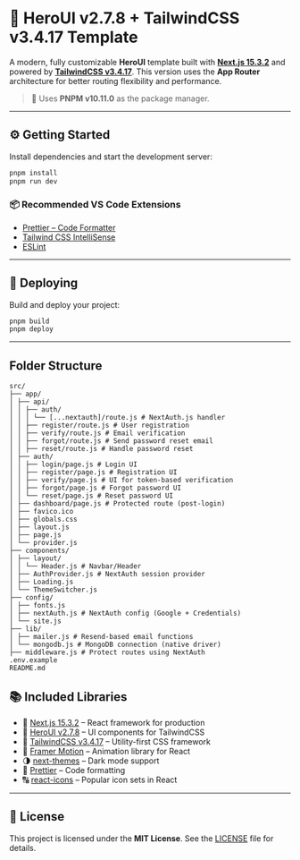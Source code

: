 # 🚀 HeroUI v2.7.8 + TailwindCSS v3.4.17 Template

A modern, fully customizable **HeroUI** template built with [**Next.js 15.3.2**](https://nextjs.org/docs/getting-started) and powered by [**TailwindCSS v3.4.17**](https://v3.tailwindcss.com/). This version uses the **App Router** architecture for better routing flexibility and performance.

> 🧰 Uses **PNPM v10.11.0** as the package manager.

---

## ⚙️ Getting Started

Install dependencies and start the development server:

```bash
pnpm install
pnpm run dev
```

### 📦 Recommended VS Code Extensions

- [Prettier – Code Formatter](https://marketplace.visualstudio.com/items?itemName=esbenp.prettier-vscode)  
- [Tailwind CSS IntelliSense](https://marketplace.visualstudio.com/items?itemName=bradlc.vscode-tailwindcss)  
- [ESLint](https://marketplace.visualstudio.com/items?itemName=dbaeumer.vscode-eslint)  

---

## 🚀 Deploying

Build and deploy your project:

```bash
pnpm build
pnpm deploy
```

---

## Folder Structure

```
src/
├── app/
│ ├── api/
│ │ ├── auth/
│ │ │ └── [...nextauth]/route.js # NextAuth.js handler
│ │ ├── register/route.js # User registration
│ │ ├── verify/route.js # Email verification
│ │ ├── forgot/route.js # Send password reset email
│ │ ├── reset/route.js # Handle password reset
│ ├── auth/
│ │ ├── login/page.js # Login UI
│ │ ├── register/page.js # Registration UI
│ │ ├── verify/page.js # UI for token-based verification
│ │ ├── forgot/page.js # Forgot password UI
│ │ └── reset/page.js # Reset password UI
│ ├── dashboard/page.js # Protected route (post-login)
│ ├── favico.ico
│ ├── globals.css
│ ├── layout.js
│ ├── page.js
│ └── provider.js
├── components/
│ ├── layout/
│ │ └── Header.js # Navbar/Header
│ ├── AuthProvider.js # NextAuth session provider
│ ├── Loading.js
│ └── ThemeSwitcher.js
├── config/
│ ├── fonts.js
│ ├── nextAuth.js # NextAuth config (Google + Credentials)
│ └── site.js
├── lib/
│ ├── mailer.js # Resend-based email functions
│ └── mongodb.js # MongoDB connection (native driver)
├── middleware.js # Protect routes using NextAuth
.env.example
README.md

```


## 📚 Included Libraries

- 🔗 [Next.js 15.3.2](https://nextjs.org/docs/getting-started) – React framework for production  
- 🎨 [HeroUI v2.7.8](https://www.heroui.com/docs/guide/introduction) – UI components for TailwindCSS  
- 💨 [TailwindCSS v3.4.17](https://v3.tailwindcss.com/) – Utility-first CSS framework  
- 🎥 [Framer Motion](https://www.framer.com/motion/) – Animation library for React  
- 🌗 [next-themes](https://github.com/pacocoursey/next-themes) – Dark mode support  
- 🧼 [Prettier](https://prettier.io/) – Code formatting  
- 🔠 [react-icons](https://react-icons.github.io/react-icons/) – Popular icon sets in React  

---

## 📄 License

This project is licensed under the **MIT License**. See the [LICENSE](./LICENSE) file for details.
